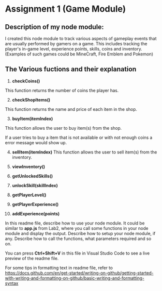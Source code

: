 # Assignment 1 (Game Module)

## Description of my node module: 
I created this node module to track various aspects of gameplay events that are usually performed by gamers on a game. This includes tracking the player's in-game level, experience points, skills, coins and inventory. 
(Examples of such games could be MineCraft, Fire Emblem and Pokemon)

## The Various fuctions and their explanation
1. **checkCoins()** 

This function returns the number of coins the player has.

2. **checkShopItems()**

This function returns the name and price of each item in the shop.

3. **buyItem(itemIndex)**

This function allows the user to buy item(s) from the shop.

If a user tries to buy a item that is not available or with not enough coins a error message would show up.

4. **sellItem(itemIndex)**
This function allows the user to sell item(s) from the inventory.


5. **viewInventory()**

6. **getUnlockedSkills()**

7. **unlockSkill(skillIndex)**

8. **getPlayerLevel()**

9. **getPlayerExperience()**

10. **addExperience(points)**

In this readme file, describe how to use your node module. It could be similar to **app.js** from Lab2, where you call some functions in your node module and display the output. Describe how to setup your node module, if any. Describe how to call the functions, what parameters required and so on.

You can press **Ctrl+Shift+V** in this file in Visual Studio Code to see a live preview of the readme file.

For some tips in formatting text in readme file, refer to https://docs.github.com/en/get-started/writing-on-github/getting-started-with-writing-and-formatting-on-github/basic-writing-and-formatting-syntax
